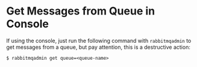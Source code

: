 # Get Messages from Queue in Console

If using the console, just run the following command with `rabbitmqadmin` to get messages from a queue, but pay attention, this is a destructive action:

```console
$ rabbitmqadmin get queue=<queue-name>
```
